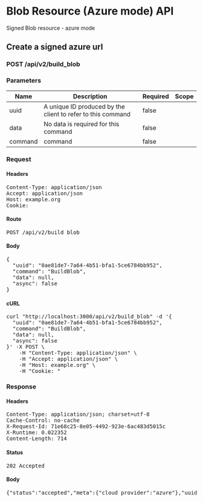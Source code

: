 # Blob Resource (Azure mode) API

Signed Blob resource - azure mode

## Create a signed azure url

### POST /api/v2/build_blob

### Parameters

| Name | Description | Required | Scope |
|------|-------------|----------|-------|
| uuid | A unique ID produced by the client to refer to this command | false |  |
| data | No data is required for this command | false |  |
| command |  command | false |  |

### Request

#### Headers

<pre>Content-Type: application/json
Accept: application/json
Host: example.org
Cookie: </pre>

#### Route

<pre>POST /api/v2/build_blob</pre>

#### Body

<pre>{
  "uuid": "0ae81de7-7a64-4b51-bfa1-5ce6784bb952",
  "command": "BuildBlob",
  "data": null,
  "async": false
}</pre>

#### cURL

<pre class="request">curl &quot;http://localhost:3000/api/v2/build_blob&quot; -d &#39;{
  &quot;uuid&quot;: &quot;0ae81de7-7a64-4b51-bfa1-5ce6784bb952&quot;,
  &quot;command&quot;: &quot;BuildBlob&quot;,
  &quot;data&quot;: null,
  &quot;async&quot;: false
}&#39; -X POST \
	-H &quot;Content-Type: application/json&quot; \
	-H &quot;Accept: application/json&quot; \
	-H &quot;Host: example.org&quot; \
	-H &quot;Cookie: &quot;</pre>

### Response

#### Headers

<pre>Content-Type: application/json; charset=utf-8
Cache-Control: no-cache
X-Request-Id: 71e68c25-8e05-4492-923e-6ac483d5015c
X-Runtime: 0.022352
Content-Length: 714</pre>

#### Status

<pre>202 Accepted</pre>

#### Body

<pre>{"status":"accepted","meta":{"cloud_provider":"azure"},"uuid":"0ae81de7-7a64-4b51-bfa1-5ce6784bb952","data":{"fields":{"key":"direct_uploads/7375a41c-8e1e-48f1-9e52-0d8b96345a6f","permissions":"rw","version":"2016-05-31","expiry":"2019-04-29T07:43:41Z","resource":"b","signature":"z/9DRuz7kejjJ4c2gzZvzos+4hooywztUcGXBZqgD3w="},"url":"http://localhost:10000/devstoreaccount1/et-api-direct-container/direct_uploads/7375a41c-8e1e-48f1-9e52-0d8b96345a6f?sp=rw\u0026sv=2016-05-31\u0026se=2019-04-29T07%3A43%3A41Z\u0026sr=b\u0026sig=z%2F9DRuz7kejjJ4c2gzZvzos%2B4hooywztUcGXBZqgD3w%3D","unsigned_url":"http://localhost:10000/devstoreaccount1/et-api-direct-container/direct_uploads/7375a41c-8e1e-48f1-9e52-0d8b96345a6f"}}</pre>
